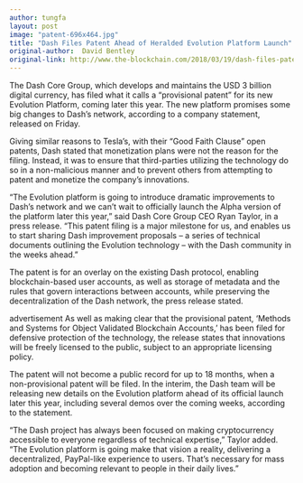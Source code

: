 ```yaml
---
author: tungfa
layout: post
image: "patent-696x464.jpg"
title: "Dash Files Patent Ahead of Heralded Evolution Platform Launch"
original-author:  David Bentley
original-link: http://www.the-blockchain.com/2018/03/19/dash-files-patent-ahead-of-heralded-evolution-platform-launch/
---
```



The Dash Core Group, which develops and maintains the USD 3 billion digital currency, has filed what it calls a “provisional patent” for its new Evolution Platform, coming later this year. The new platform promises some big changes to Dash’s network, according to a company statement, released on Friday.

Giving similar reasons to Tesla’s, with their “Good Faith Clause” open patents, Dash stated that monetization plans were not the reason for the filing. Instead, it was to ensure that third-parties utilizing the technology do so in a non-malicious manner and to prevent others from attempting to patent and monetize the company’s innovations.

“The Evolution platform is going to introduce dramatic improvements to Dash’s network and we can’t wait to officially launch the Alpha version of the platform later this year,” said Dash Core Group CEO Ryan Taylor, in a press release. “This patent filing is a major milestone for us, and enables us to start sharing Dash improvement proposals – a series of technical documents outlining the Evolution technology – with the Dash community in the weeks ahead.”

The patent is for an overlay on the existing Dash protocol, enabling blockchain-based user accounts, as well as storage of metadata and the rules that govern interactions between accounts, while preserving the decentralization of the Dash network, the press release stated.

advertisement
As well as making clear that the provisional patent, ‘Methods and Systems for Object Validated Blockchain Accounts,’ has been filed for defensive protection of the technology, the release states that innovations will be freely licensed to the public, subject to an appropriate licensing policy.

The patent will not become a public record for up to 18 months, when a non-provisional patent will be filed. In the interim, the Dash team will be releasing new details on the Evolution platform ahead of its official launch later this year, including several demos over the coming weeks, according to the statement.

“The Dash project has always been focused on making cryptocurrency accessible to everyone regardless of technical expertise,” Taylor added. “The Evolution platform is going make that vision a reality, delivering a decentralized, PayPal-like experience to users. That’s necessary for mass adoption and becoming relevant to people in their daily lives.”
